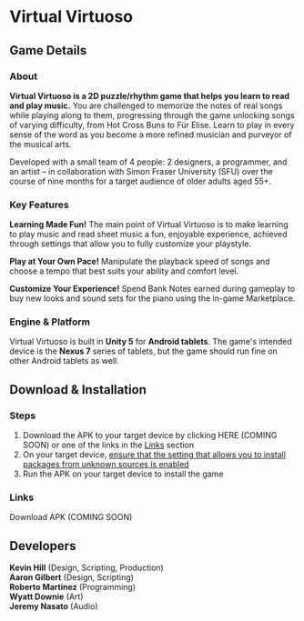 # Virtual Virtuoso
## Game Details
### About
**Virtual Virtuoso is a 2D puzzle/rhythm game that helps you learn to read and play music.** You are challenged to memorize the notes of real songs while playing along to them, progressing through the game unlocking songs of varying difficulty, from Hot Cross Buns to Für Elise. Learn to play in every sense of the word as you become a more refined musician and purveyor of the musical arts.

Developed with a small team of 4 people: 2 designers, a programmer, and an artist – in collaboration with Simon Fraser University (SFU) over the course of nine months for a target audience of older adults aged 55+.

### Key Features
**Learning Made Fun!** The main point of Virtual Virtuoso is to make learning to play music and read sheet music a fun, enjoyable experience, achieved through settings that allow you to fully customize your playstyle.

**Play at Your Own Pace!** Manipulate the playback speed of songs and choose a tempo that best suits your ability and comfort level.

**Customize Your Experience!** Spend Bank Notes earned during gameplay to buy new looks and sound sets for the piano using the in-game Marketplace.

### Engine & Platform
Virtual Virtuoso is built in **Unity 5** for **Android tablets**. The game's intended device is the **Nexus 7** series of tablets, but the game should run fine on other Android tablets as well.

## Download & Installation
### Steps
1. Download the APK to your target device by clicking HERE (COMING SOON) or one of the links in the [Links](#Links) section
2. On your target device, [ensure that the setting that allows you to install packages from unknown sources is enabled](http://fieldguide.gizmodo.com/how-to-install-unauthorized-apps-on-android-and-ios-1764645648)
3. Run the APK on your target device to install the game

### <a name="Links"></a>Links
Download APK (COMING SOON)

## Developers
**Kevin Hill** (Design, Scripting, Production)  
**Aaron Gilbert** (Design, Scripting)  
**Roberto Martinez** (Programming)  
**Wyatt Downie** (Art)  
**Jeremy Nasato** (Audio)  
